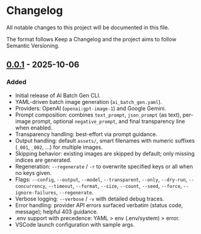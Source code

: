 # Changelog

All notable changes to this project will be documented in this file.

The format follows Keep a Changelog and the project aims to follow Semantic Versioning.

## [0.0.1] - 2025-10-06

### Added
- Initial release of AI Batch Gen CLI.
- YAML-driven batch image generation (`ai_batch_gen.yaml`).
- Providers: OpenAI (`openai:gpt-image-1`) and Google Gemini.
- Prompt composition: combines `text_prompt`, `json_prompt` (as text), per-image prompt, optional `negative_prompt`, and final transparency line when enabled.
- Transparency handling: best-effort via prompt guidance.
- Output handling: default `assets/`, smart filenames with numeric suffixes (`_001`, `_002`, …) for multiple images.
- Skipping behavior: existing images are skipped by default; only missing indices are generated.
- Regeneration: `--regenerate` / `-r` to overwrite specified keys or all when no keys given.
- Flags: `--config`, `--output`, `--model`, `--transparent`, `--only`, `--dry-run`, `--concurrency`, `--timeout`, `--format`, `--size`, `--count`, `--seed`, `--force`, `--ignore-failures`, `--regenerate`.
- Verbose logging: `--verbose` / `-v` with detailed debug traces.
- Error handling: provider API errors surfaced verbatim (status code, message); helpful 403 guidance.
- .env support with precedence: YAML > env (.env/system) > error.
- VSCode launch configuration with sample args.

[0.0.1]: https://pub.dev/packages/ai_batch_gen
